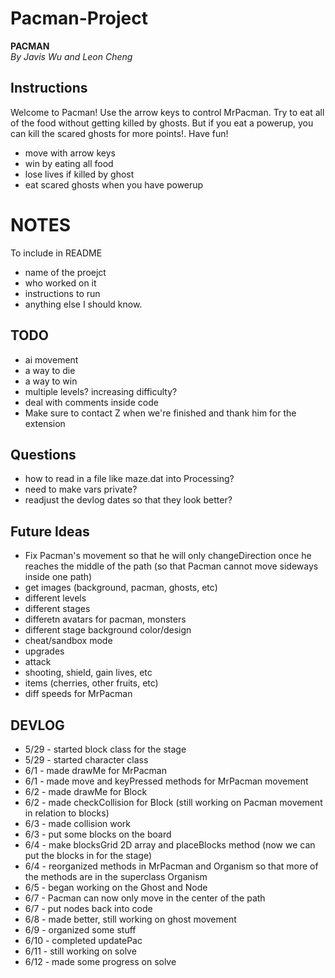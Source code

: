 # Pacman-Project
**PACMAN**
<br>*By Javis Wu and Leon Cheng*

Instructions
------------
Welcome to Pacman! Use the arrow keys to control MrPacman. Try to eat all of the food without getting killed by ghosts. But if you eat a powerup, you can kill the scared ghosts for more points!. Have fun!
* move with arrow keys
* win by eating all food
* lose lives if killed by ghost
* eat scared ghosts when you have powerup

NOTES
=====
To include in README
- name of the proejct
- who worked on it
- instructions to run
- anything else I should know.

TODO
----
* ai movement
* a way to die
* a way to win
* multiple levels? increasing difficulty?
* deal with comments inside code
* Make sure to contact Z when we're finished and thank him for the extension 

Questions
---------
* how to read in a file like maze.dat into Processing?
* need to make vars private?
* readjust the devlog dates so that they look better?

Future Ideas
------------
* Fix Pacman's movement so that he will only changeDirection once he reaches the middle of the path (so that Pacman cannot move sideways inside one path)
* get images (background, pacman, ghosts, etc)
* different levels
* different stages
* differetn avatars for pacman, monsters
* different stage background color/design
* cheat/sandbox mode
* upgrades
* attack
* shooting, shield, gain lives, etc
* items (cherries, other fruits, etc)
* diff speeds for MrPacman


DEVLOG
------
* 5/29 - started block class for the stage
* 5/29 - started character class 
* 6/1 - made drawMe for MrPacman
* 6/1 - made move and keyPressed methods for MrPacman movement
* 6/2 - made drawMe for Block
* 6/2 - made checkCollision for Block (still working on Pacman movement in relation to blocks)
* 6/3 - made collision work
* 6/3 - put some blocks on the board
* 6/4 - make blocksGrid 2D array and placeBlocks method (now we can put the blocks in for the stage)
* 6/4 - reorganized methods in MrPacman and Organism so that more of the methods are in the superclass Organism
* 6/5 - began working on the Ghost and Node
* 6/7 - Pacman can now only move in the center of the path
* 6/7 - put nodes back into code
* 6/8 - made better, still working on ghost movement
* 6/9 - organized some stuff
* 6/10 - completed updatePac
* 6/11 - still working on solve
* 6/12 - made some progress on solve
